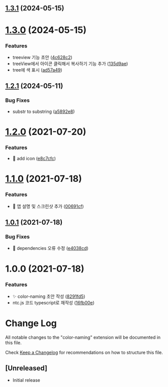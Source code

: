 ## [1.3.1](https://github.com/divlook/vscode-color-naming/compare/v1.3.0...v1.3.1) (2024-05-15)

# [1.3.0](https://github.com/divlook/vscode-color-naming/compare/v1.2.1...v1.3.0) (2024-05-15)


### Features

* treeview 기능 초안 ([4c628c2](https://github.com/divlook/vscode-color-naming/commit/4c628c20f908c8f3144abfba3171224b3e8f45e2))
* treeView에서 아이콘 클릭해서 복사하기 기능 추가 ([135d9ae](https://github.com/divlook/vscode-color-naming/commit/135d9aedcf4e13c288786b02627f917952284082))
* tree에 색 표시 ([ad57a49](https://github.com/divlook/vscode-color-naming/commit/ad57a497e5ac09a47f17ef15584c4259e22f78e5))

## [1.2.1](https://github.com/divlook/vscode-color-naming/compare/v1.2.0...v1.2.1) (2024-05-11)


### Bug Fixes

* substr to substring ([a5892e8](https://github.com/divlook/vscode-color-naming/commit/a5892e81d4b4d5a062ae31c5992256514a2d3a73))

# [1.2.0](https://github.com/divlook/vscode-color-naming/compare/v1.1.0...v1.2.0) (2021-07-20)


### Features

* :art: add icon ([e8c7cfc](https://github.com/divlook/vscode-color-naming/commit/e8c7cfc2392baaf2fb01adaa2cd7bd8bb72dbd7d))

# [1.1.0](https://github.com/divlook/vscode-color-naming/compare/v1.0.1...v1.1.0) (2021-07-18)


### Features

* :memo: 앱 설명 및 스크린샷 추가 ([00691cf](https://github.com/divlook/vscode-color-naming/commit/00691cf6b18c044888853a5bd023bb4a801f4d48))

## [1.0.1](https://github.com/divlook/vscode-color-naming/compare/v1.0.0...v1.0.1) (2021-07-18)


### Bug Fixes

* :bug: dependencies 오류 수정 ([e4038cd](https://github.com/divlook/vscode-color-naming/commit/e4038cd0b76c49b1321a672446e288d876962ee5))

# 1.0.0 (2021-07-18)


### Features

* :sparkles: color-naming 초안 작성 ([8291fd5](https://github.com/divlook/vscode-color-naming/commit/8291fd52e2301eadaefc13dd0cbad7acc03681e6))
* ntc.js 코드 typescript로 재작성 ([16fb00e](https://github.com/divlook/vscode-color-naming/commit/16fb00ebe0dd41176402d504ca327d1e5d3218df))

# Change Log

All notable changes to the "color-naming" extension will be documented in this file.

Check [Keep a Changelog](http://keepachangelog.com/) for recommendations on how to structure this file.

## [Unreleased]

- Initial release
